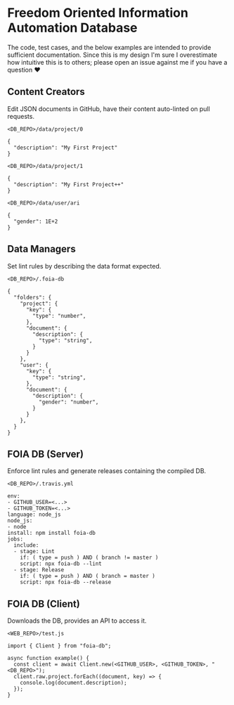 # Freedom Oriented Information Automation Database

The code, test cases, and the below examples are intended to provide sufficient documentation. Since this is my design I'm sure I overestimate how intuitive this is to others; please open an issue against me if you have a question :heart:

## Content Creators

Edit JSON documents in GitHub, have their content auto-linted on pull requests.

```
<DB_REPO>/data/project/0

{
  "description": "My First Project"
}
```

```
<DB_REPO>/data/project/1

{
  "description": "My First Project++"
}
```

```
<DB_REPO>/data/user/ari

{
  "gender": 1E+2
}
```

## Data Managers

Set lint rules by describing the data format expected.

```
<DB_REPO>/.foia-db

{
  "folders": {
    "project": {
      "key": {
        "type": "number",
      },
      "document": {
        "description": {
          "type": "string",
        }
      }
    },
    "user": {
      "key": {
        "type": "string",
      },
      "document": {
        "description": {
          "gender": "number",
        }
      }
    },
  }
}
```

## FOIA DB (Server)

Enforce lint rules and generate releases containing the compiled DB.

```
<DB_REPO>/.travis.yml

env:
- GITHUB_USER=<...>
- GITHUB_TOKEN=<...>
language: node_js
node_js:
- node
install: npm install foia-db
jobs:
  include:
  - stage: Lint
    if: ( type = push ) AND ( branch != master )
    script: npx foia-db --lint
  - stage: Release
    if: ( type = push ) AND ( branch = master )
    script: npx foia-db --release
```

## FOIA DB (Client)

Downloads the DB, provides an API to access it.

```
<WEB_REPO>/test.js

import { Client } from "foia-db";

async function example() {
  const client = await Client.new(<GITHUB_USER>, <GITHUB_TOKEN>, "<DB_REPO>");
  client.raw.project.forEach((document, key) => {
    console.log(document.description);
  });
}
```

